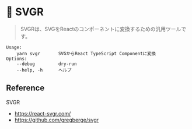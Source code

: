 # 🎡 SVGR

>SVGRは、SVGをReactのコンポーネントに変換するための汎用ツールです。

```shell
Usage:
    yarn svgr       SVGからReact TypeScript Componentに変換
Options:
    --debug         dry-run
    --help, -h      ヘルプ
```

## Reference

SVGR

- <https://react-svgr.com/>
- <https://github.com/gregberge/svgr>
